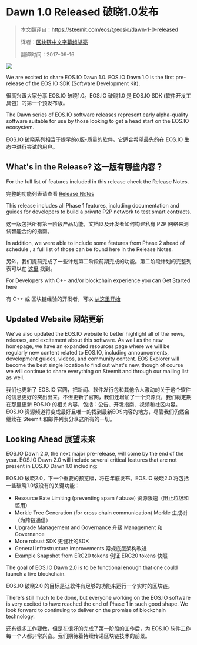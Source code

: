 # Dawn 1.0 Released 破晓1.0发布

> 本文翻译自：https://steemit.com/eos/@eosio/dawn-1-0-released
> 
> 译者：[区块链中文字幕组胡亮](https://github.com/gumoon)
> 
> 翻译时间：2017-09-16

![](https://steemitimages.com/0x0/https://steemitimages.![](https://steemitimages.com/DQmXVhr94HbKPQUybpAPZfeptwuuEEb9P4WE4NDV68tXMnX/image.png)/DQmXVhr94HbKPQUybpAPZfeptwuuEEb9P4WE4NDV68tXMnX/image.png)


We are excited to share EOS.IO Dawn 1.0. EOS.IO Dawn 1.0 is the first pre-release of the EOS.IO SDK (Software Development Kit).

很高兴跟大家分享 EOS.IO 破晓1.0。EOS.IO 破晓1.0 是 EOS.IO SDK (软件开发工具包）的第一个预发布版。

The Dawn series of EOS.IO software releases represent early alpha-quality software suitable for use by those looking to get a head start on the EOS.IO ecosystem.

EOS.IO 破晓系列相当于提早的α版-质量的软件。它适合希望最先的在 EOS.IO 生态中进行尝试的用户。

## What's in the Release? 这一版有哪些内容？

For the full list of features included in this release check the Release Notes.

完整的功能列表请查看 [Release Notes](https://github.com/EOSIO/eos/releases)

This release includes all Phase 1 features, including documentation and guides for developers to build a private P2P network to test smart contracts.

这一版包括所有第一阶段产品功能，文档以及开发者如何构建私有 P2P 网络来测试智能合约的指南。

In addition, we were able to include some features from Phase 2 ahead of schedule , a full list of those can be found here in the Release Notes.

另外，我们提前完成了一些计划第二阶段前期完成的功能。第二阶段计划的完整列表可以在 [这里](https://github.com/EOSIO/eos/releases#phase2) 找到。

For Developers with C++ and/or blockchain experience you can Get Started here

有 C++ 或 区块链经验的开发者，可以 [从这里开始](https://github.com/EOSIO/eos#gettingstarted)

## Updated Website 网站更新

We've also updated the EOS.IO website to better highlight all of the news, releases, and excitement about this software. As well as the new homepage, we have an expanded resources page where we will be regularly new content related to EOS.IO, including announcements, development guides, videos, and community content. EOS Explorer will become the best single location to find out what's new, though of course we will continue to share everything on Steemit and through our mailing list as well.

我们也更新了 EOS.IO 官网，把新闻、软件发行包和其他令人激动的关于这个软件的信息更好的突出出来。不但更新了官网，我们还增加了一个资源页，我们将定期在那里更新 EOS.IO 的相关内容，包括：公告、开发指南、视频和社区内容。EOS.IO 资源频道将变成最好且唯一的找到最新EOS内容的地方，尽管我们仍然会继续在 Steemit 和邮件列表分享这所有的一切。

## Looking Ahead 展望未来

EOS.IO Dawn 2.0, the next major pre-release, will come by the end of the year. EOS.IO Dawn 2.0 will include several critical features that are not present in EOS.IO Dawn 1.0 including:

EOS.IO 破晓2.0，下一个重要的预览版，将在年底发布。EOS.IO 破晓2.0 将包括一些破晓1.0版没有的关键功能：

* Resource Rate Limiting (preventing spam / abuse) 资源限速（阻止垃圾和滥用）
* Merkle Tree Generation (for cross chain communication) Merkle 生成树 （为跨链通信）
* Upgrade Management and Governance 升级 Management 和 Governance
* More robust SDK 更健壮的SDK
* General Infrastructure improvements 常规底层架构改进
* Example Snapshot from ERC20 tokens  例证 ERC20 tokens 快照

The goal of EOS.IO Dawn 2.0 is to be functional enough that one could launch a live blockchain.

EOS.IO 破晓2.0 的目标是让软件有足够的功能来运行一个实时的区块链。

There's still much to be done, but everyone working on the EOS.IO software is very excited to have reached the end of Phase 1 in such good shape. We look forward to continuing to deliver on the promise of blockchain technology.

还有很多工作要做，但是在很好的完成了第一阶段的工作后，为 EOS.IO 软件工作每一个人都非常兴奋。我们期待着持续传递区块链技术的前景。



